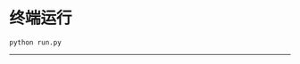 # 终端运行

```shell
python run.py
```
*************************************************************************************************************************************************************************************************************************************************************************************************************************************************************************************************************************************************************************************************************************************************************************************************************************************************************************************************************************************************************************************************************************************************************************************************************************************************************************************************************************************************************************************************************************************************************************************************************************